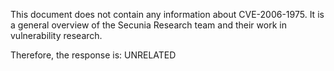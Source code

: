This document does not contain any information about CVE-2006-1975. It is a general overview of the Secunia Research team and their work in vulnerability research.

Therefore, the response is: UNRELATED